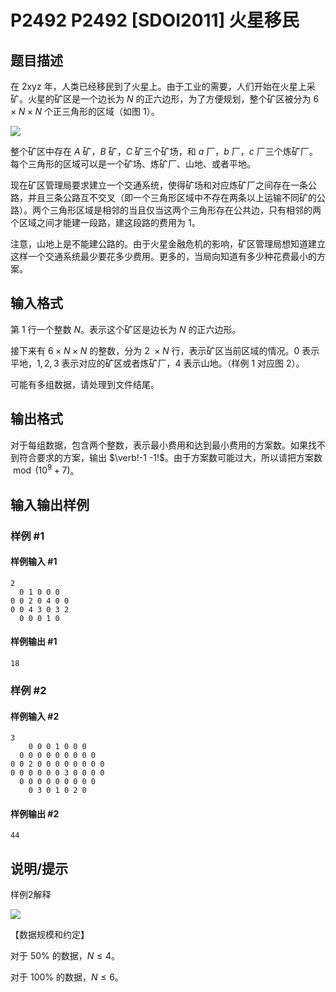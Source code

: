 # P2492 P2492 [SDOI2011] 火星移民

## 题目描述

在 2xyz 年，人类已经移民到了火星上。由于工业的需要，人们开始在火星上采矿。火星的矿区是一个边长为 $N$ 的正六边形，为了方便规划，整个矿区被分为 $6 \times N \times N$ 个正三角形的区域（如图 $1$）。

![](https://cdn.luogu.com.cn/upload/image_hosting/po1ic1wr.png)

整个矿区中存在 $A$ 矿，$B$ 矿，$C$ 矿三个矿场，和 $a$ 厂，$b$ 厂，$c$ 厂三个炼矿厂。每个三角形的区域可以是一个矿场、炼矿厂、山地、或者平地。

现在矿区管理局要求建立一个交通系统，使得矿场和对应炼矿厂之间存在一条公路，并且三条公路互不交叉（即一个三角形区域中不存在两条以上运输不同矿的公路）。两个三角形区域是相邻的当且仅当这两个三角形存在公共边，只有相邻的两个区域之间才能建一段路，建这段路的费用为 $1$。

注意，山地上是不能建公路的。由于火星金融危机的影响，矿区管理局想知道建立这样一个交通系统最少要花多少费用。更多的，当局向知道有多少种花费最小的方案。


## 输入格式

第 $1$ 行一个整数 $N$。表示这个矿区是边长为 $N$ 的正六边形。

接下来有 $6\times N\times N$ 的整数，分为 $2\ \times N$ 行，表示矿区当前区域的情况。$0$ 表示平地，$1,2,3$ 表示对应的矿区或者炼矿厂，$4$ 表示山地。（样例 $1$ 对应图 $2$）。

可能有多组数据，请处理到文件结尾。

## 输出格式

对于每组数据，包含两个整数，表示最小费用和达到最小费用的方案数。如果找不到符合要求的方案，输出 $\verb!-1 -1!$。由于方案数可能过大，所以请把方案数 $\bmod (10^9+7)$。

## 输入输出样例

### 样例 #1

#### 样例输入 #1

```
2
  0 1 0 0 0
0 0 2 0 4 0 0
0 0 4 3 0 3 2
  0 0 0 1 0
```

#### 样例输出 #1

```
18
```

### 样例 #2

#### 样例输入 #2

```
3
    0 0 0 1 0 0 0
  0 0 0 0 0 0 0 0 0
0 0 2 0 0 0 0 0 0 0 0
0 0 0 0 0 0 3 0 0 0 0
  0 0 0 0 0 0 0 0 0
    0 3 0 1 0 2 0
```

#### 样例输出 #2

```
44
```

## 说明/提示

样例2解释

![](https://cdn.luogu.com.cn/upload/image_hosting/xbsmfw8q.png)

【数据规模和约定】

对于 $50\%$ 的数据，$N \le 4$。

对于 $100\%$ 的数据，$N \le 6$。
